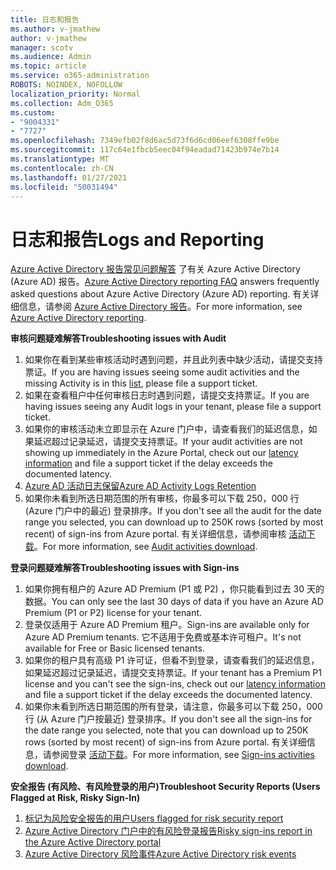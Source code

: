 ```yaml
---
title: 日志和报告
ms.author: v-jmathew
author: v-jmathew
manager: scotv
ms.audience: Admin
ms.topic: article
ms.service: o365-administration
ROBOTS: NOINDEX, NOFOLLOW
localization_priority: Normal
ms.collection: Adm_O365
ms.custom:
- "9004331"
- "7727"
ms.openlocfilehash: 7349efb02f8d6ac5d73f6d6cd06eef6308ffe9be
ms.sourcegitcommit: 117c64e1fbcb5eec04f94eadad71423b974e7b14
ms.translationtype: MT
ms.contentlocale: zh-CN
ms.lasthandoff: 01/27/2021
ms.locfileid: "50031494"
---
```

# <a name="logs-and-reporting"></a><span data-ttu-id="11a22-102">日志和报告</span><span class="sxs-lookup"><span data-stu-id="11a22-102">Logs and Reporting</span></span>

<span data-ttu-id="11a22-103">[Azure Active Directory 报告常见问题解答](https://docs.microsoft.com/azure/active-directory/active-directory-reporting-faq) 了有关 Azure Active Directory (Azure AD) 报告。</span><span class="sxs-lookup"><span data-stu-id="11a22-103">[Azure Active Directory reporting FAQ](https://docs.microsoft.com/azure/active-directory/active-directory-reporting-faq) answers frequently asked questions about Azure Active Directory (Azure AD) reporting.</span></span> <span data-ttu-id="11a22-104">有关详细信息，请参阅 [Azure Active Directory 报告](https://docs.microsoft.com/azure/active-directory/reports-monitoring/overview-reports)。</span><span class="sxs-lookup"><span data-stu-id="11a22-104">For more information, see [Azure Active Directory reporting](https://docs.microsoft.com/azure/active-directory/reports-monitoring/overview-reports).</span></span>

<span data-ttu-id="11a22-105">**审核问题疑难解答**</span><span class="sxs-lookup"><span data-stu-id="11a22-105">**Troubleshooting issues with Audit**</span></span>

1. <span data-ttu-id="11a22-106">如果你在看到某些审核活动时遇到问题，并且此列表中缺少活动，请[](https://docs.microsoft.com/azure/active-directory/reports-monitoring/reference-audit-activities)提交支持票证。</span><span class="sxs-lookup"><span data-stu-id="11a22-106">If you are having issues seeing some audit activities and the missing Activity is in this [list](https://docs.microsoft.com/azure/active-directory/reports-monitoring/reference-audit-activities), please file a support ticket.</span></span>
2. <span data-ttu-id="11a22-107">如果在查看租户中任何审核日志时遇到问题，请提交支持票证。</span><span class="sxs-lookup"><span data-stu-id="11a22-107">If you are having issues seeing any Audit logs in your tenant, please file a support ticket.</span></span>
3. <span data-ttu-id="11a22-108">如果你的审核活动未立即显示在 Azure 门户中，请查看我们的延迟信息[](https://docs.microsoft.com/azure/active-directory/reports-monitoring/reference-reports-latencies)，如果延迟超过记录延迟，请提交支持票证。</span><span class="sxs-lookup"><span data-stu-id="11a22-108">If your audit activities are not showing up immediately in the Azure Portal, check out our [latency information](https://docs.microsoft.com/azure/active-directory/reports-monitoring/reference-reports-latencies) and file a support ticket if the delay exceeds the documented latency.</span></span>
4. [<span data-ttu-id="11a22-109">Azure AD 活动日志保留</span><span class="sxs-lookup"><span data-stu-id="11a22-109">Azure AD Activity Logs Retention</span></span>](https://docs.microsoft.com/azure/active-directory/reports-monitoring/reference-reports-data-retention)
5. <span data-ttu-id="11a22-110">如果你未看到所选日期范围的所有审核，你最多可以下载 250，000 行 (Azure 门户中的最近) 登录排序。</span><span class="sxs-lookup"><span data-stu-id="11a22-110">If you don't see all the audit for the date range you selected, you can download up to 250K rows (sorted by most recent) of sign-ins from Azure portal.</span></span> <span data-ttu-id="11a22-111">有关详细信息，请参阅审核 [活动下载](https://docs.microsoft.com/azure/active-directory/reports-monitoring/quickstart-download-audit-report)。</span><span class="sxs-lookup"><span data-stu-id="11a22-111">For more information, see [Audit activities download](https://docs.microsoft.com/azure/active-directory/reports-monitoring/quickstart-download-audit-report).</span></span>

<span data-ttu-id="11a22-112">**登录问题疑难解答**</span><span class="sxs-lookup"><span data-stu-id="11a22-112">**Troubleshooting issues with Sign-ins**</span></span>

1. <span data-ttu-id="11a22-113">如果你拥有租户的 Azure AD Premium (P1 或 P2) ，你只能看到过去 30 天的数据。</span><span class="sxs-lookup"><span data-stu-id="11a22-113">You can only see the last 30 days of data if you have an Azure AD Premium (P1 or P2) license for your tenant.</span></span>
2. <span data-ttu-id="11a22-114">登录仅适用于 Azure AD Premium 租户。</span><span class="sxs-lookup"><span data-stu-id="11a22-114">Sign-ins are available only for Azure AD Premium tenants.</span></span> <span data-ttu-id="11a22-115">它不适用于免费或基本许可租户。</span><span class="sxs-lookup"><span data-stu-id="11a22-115">It's not available for Free or Basic licensed tenants.</span></span>
3. <span data-ttu-id="11a22-116">如果你的租户具有高级 P1 许可证，但看不到登录，请查看我们的延迟信息，如果延迟超过记录[](https://docs.microsoft.com/azure/active-directory/reports-monitoring/reference-reports-latencies)延迟，请提交支持票证。</span><span class="sxs-lookup"><span data-stu-id="11a22-116">If your tenant has a Premium P1 license and you can't see the sign-ins, check out our [latency information](https://docs.microsoft.com/azure/active-directory/reports-monitoring/reference-reports-latencies) and file a support ticket if the delay exceeds the documented latency.</span></span>
4. <span data-ttu-id="11a22-117">如果你未看到所选日期范围的所有登录，请注意，你最多可以下载 250，000 行 (从 Azure 门户按最近) 登录排序。</span><span class="sxs-lookup"><span data-stu-id="11a22-117">If you don't see all the sign-ins for the date range you selected, note that you can download up to 250K rows (sorted by most recent) of sign-ins from Azure portal.</span></span> <span data-ttu-id="11a22-118">有关详细信息，请参阅登录 [活动下载](https://docs.microsoft.com/azure/active-directory/reports-monitoring/concept-sign-ins#download-sign-in-activities)。</span><span class="sxs-lookup"><span data-stu-id="11a22-118">For more information, see [Sign-ins activities download](https://docs.microsoft.com/azure/active-directory/reports-monitoring/concept-sign-ins#download-sign-in-activities).</span></span>

<span data-ttu-id="11a22-119">**安全报告 (有风险、有风险登录的用户)**</span><span class="sxs-lookup"><span data-stu-id="11a22-119">**Troubleshoot Security Reports (Users Flagged at Risk, Risky Sign-In)**</span></span>

1. [<span data-ttu-id="11a22-120">标记为风险安全报告的用户</span><span class="sxs-lookup"><span data-stu-id="11a22-120">Users flagged for risk security report</span></span>](https://docs.microsoft.com/azure/active-directory/reports-monitoring/concept-user-at-risk)
2. [<span data-ttu-id="11a22-121">Azure Active Directory 门户中的有风险登录报告</span><span class="sxs-lookup"><span data-stu-id="11a22-121">Risky sign-ins report in the Azure Active Directory portal</span></span>](https://docs.microsoft.com/azure/active-directory/reports-monitoring/concept-risky-sign-ins)
3. [<span data-ttu-id="11a22-122">Azure Active Directory 风险事件</span><span class="sxs-lookup"><span data-stu-id="11a22-122">Azure Active Directory risk events</span></span>](https://docs.microsoft.com/azure/active-directory/reports-monitoring/concept-risk-events)
